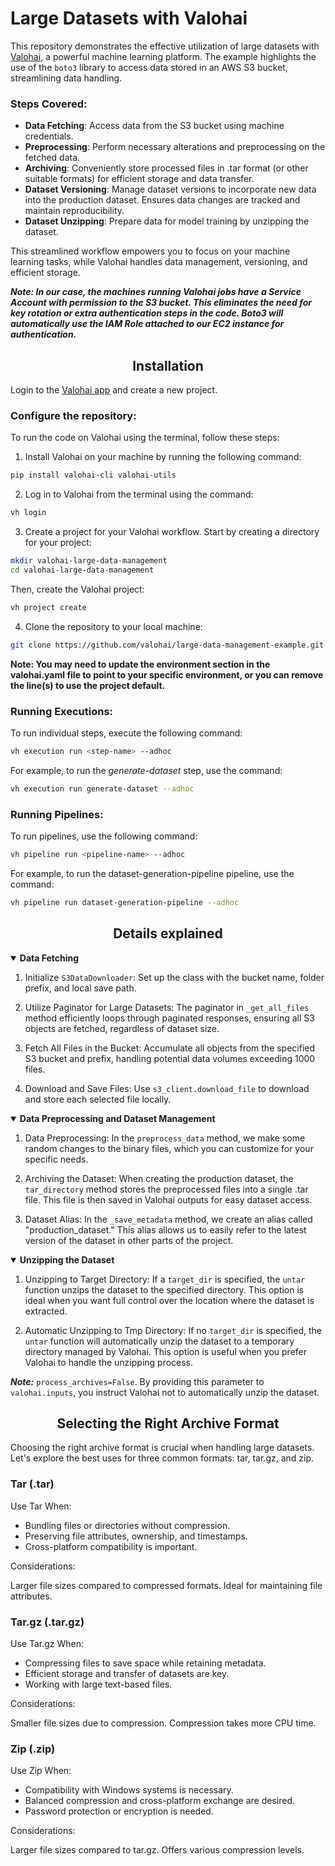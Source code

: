 # Large Datasets with Valohai

This repository demonstrates the effective utilization of large datasets with [Valohai][vh], a powerful machine learning platform. The example highlights the use of the `boto3` library to access data stored in an AWS S3 bucket, streamlining data handling.

[vh]: https://valohai.com/
[app]: https://app.valohai.com

### **Steps Covered**:

* **Data Fetching**: Access data from the S3 bucket using machine credentials.
* **Preprocessing**: Perform necessary alterations and preprocessing on the fetched data.
* **Archiving**: Conveniently store processed files in .tar format (or other suitable formats) for efficient storage and data transfer. 
* **Dataset Versioning**: Manage dataset versions to incorporate new data into the production dataset. Ensures data changes are tracked and maintain reproducibility. 
* **Dataset Unzipping**: Prepare data for model training by unzipping the dataset.

This streamlined workflow empowers you to focus on your machine learning tasks, while Valohai handles data management, versioning, and efficient storage.

**_Note: In our case, the machines running Valohai jobs have a Service Account with permission to the S3 bucket. This eliminates the need for key rotation or extra authentication steps in the code. Boto3 will automatically use the IAM Role attached to our EC2 instance for authentication._**

## <div align="center">Installation</div>

Login to the [Valohai app][app] and create a new project.

### Configure the repository:

To run the code on Valohai using the terminal, follow these steps:

1. Install Valohai on your machine by running the following command:

```bash
pip install valohai-cli valohai-utils
```

2. Log in to Valohai from the terminal using the command:

```bash
vh login
```

3. Create a project for your Valohai workflow.
   Start by creating a directory for your project:

```bash
mkdir valohai-large-data-management
cd valohai-large-data-management
```

Then, create the Valohai project:

```bash
vh project create
```

4. Clone the repository to your local machine:

```bash
git clone https://github.com/valohai/large-data-management-example.git .
```

**Note: You may need to update the environment section in the valohai.yaml file to point to your specific environment, 
or you can remove the line(s) to use the project default.**

### **Running Executions:**
To run individual steps, execute the following command:

```bash
vh execution run <step-name> --adhoc
```

For example, to run the _generate-dataset_ step, use the command:

```bash
vh execution run generate-dataset --adhoc
```

### Running Pipelines:

To run pipelines, use the following command:
```bash
vh pipeline run <pipeline-name> --adhoc
```

For example, to run the dataset-generation-pipeline pipeline, use the command:
```bash
vh pipeline run dataset-generation-pipeline --adhoc
```


## <div align="center">Details explained</div>

<details open>
<summary> <strong> Data Fetching </strong> </summary>

1. Initialize `S3DataDownloader`: Set up the class with the bucket name, folder prefix, and local save path.

2. Utilize Paginator for Large Datasets: The paginator in `_get_all_files` method efficiently loops through paginated responses, ensuring all S3 objects are fetched, regardless of dataset size.

3. Fetch All Files in the Bucket: Accumulate all objects from the specified S3 bucket and prefix, handling potential data volumes exceeding 1000 files.

4. Download and Save Files: Use `s3_client.download_file` to download and store each selected file locally.

</details>

<details open>
<summary> <strong> Data Preprocessing and Dataset Management </strong> </summary>

1. Data Preprocessing: In the `preprocess_data` method, we make some random changes to the binary files, which you can customize for your specific needs.

2. Archiving the Dataset: When creating the production dataset, the `tar_directory` method stores the preprocessed files into a single .tar file. This file is then saved in Valohai outputs for easy dataset access.

3. Dataset Alias: In the `_save_metadata` method, we create an alias called "production_dataset." This alias allows us to easily refer to the latest version of the dataset in other parts of the project.
</details>

<details open>
<summary> <strong> Unzipping the Dataset </strong> </summary>

1. Unzipping to Target Directory: If a `target_dir` is specified, the `untar` function unzips the dataset to the specified directory. This option is ideal when you want full control over the location where the dataset is extracted.

2. Automatic Unzipping to Tmp Directory: If no `target_dir` is specified, the `untar` function will automatically unzip the dataset to a temporary directory managed by Valohai. This option is useful when you prefer Valohai to handle the unzipping process.

**_Note:_** `process_archives=False`. By providing this parameter to `valohai.inputs`, you instruct Valohai not to automatically unzip the dataset. 
</details>

## <div align="center">Selecting the Right Archive Format</div>

Choosing the right archive format is crucial when handling large datasets. Let's explore the best uses for three common formats: tar, tar.gz, and zip.

### Tar (.tar)

Use Tar When:

* Bundling files or directories without compression.
* Preserving file attributes, ownership, and timestamps.
* Cross-platform compatibility is important.

Considerations:

Larger file sizes compared to compressed formats.
Ideal for maintaining file attributes.

### Tar.gz (.tar.gz)
Use Tar.gz When:

* Compressing files to save space while retaining metadata.
* Efficient storage and transfer of datasets are key.
* Working with large text-based files.

Considerations:

Smaller file sizes due to compression.
Compression takes more CPU time.

### Zip (.zip)
Use Zip When:

* Compatibility with Windows systems is necessary.
* Balanced compression and cross-platform exchange are desired.
* Password protection or encryption is needed.

Considerations:

Larger file sizes compared to tar.gz.
Offers various compression levels.
